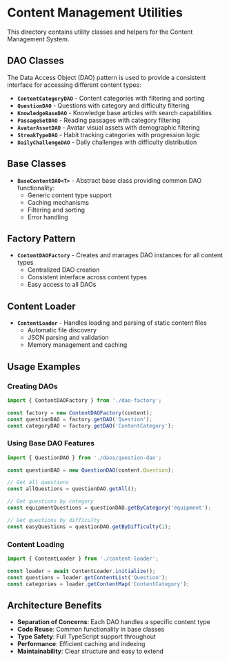 # Content Management Utilities

This directory contains utility classes and helpers for the Content Management System.

## DAO Classes

The Data Access Object (DAO) pattern is used to provide a consistent interface for accessing different content types:

- **`ContentCategoryDAO`** - Content categories with filtering and sorting
- **`QuestionDAO`** - Questions with category and difficulty filtering
- **`KnowledgeBaseDAO`** - Knowledge base articles with search capabilities
- **`PassageSetDAO`** - Reading passages with category filtering
- **`AvatarAssetDAO`** - Avatar visual assets with demographic filtering
- **`StreakTypeDAO`** - Habit tracking categories with progression logic
- **`DailyChallengeDAO`** - Daily challenges with difficulty distribution

## Base Classes

- **`BaseContentDAO<T>`** - Abstract base class providing common DAO functionality:
  - Generic content type support
  - Caching mechanisms
  - Filtering and sorting
  - Error handling

## Factory Pattern

- **`ContentDAOFactory`** - Creates and manages DAO instances for all content types
  - Centralized DAO creation
  - Consistent interface across content types
  - Easy access to all DAOs

## Content Loader

- **`ContentLoader`** - Handles loading and parsing of static content files
  - Automatic file discovery
  - JSON parsing and validation
  - Memory management and caching

## Usage Examples

### Creating DAOs
```typescript
import { ContentDAOFactory } from './dao-factory';

const factory = new ContentDAOFactory(content);
const questionDAO = factory.getDAO('Question');
const categoryDAO = factory.getDAO('ContentCategory');
```

### Using Base DAO Features
```typescript
import { QuestionDAO } from './daos/question-dao';

const questionDAO = new QuestionDAO(content.Question);

// Get all questions
const allQuestions = questionDAO.getAll();

// Get questions by category
const equipmentQuestions = questionDAO.getByCategory('equipment');

// Get questions by difficulty
const easyQuestions = questionDAO.getByDifficulty(1);
```

### Content Loading
```typescript
import { ContentLoader } from './content-loader';

const loader = await ContentLoader.initialize();
const questions = loader.getContentList('Question');
const categories = loader.getContentMap('ContentCategory');
```

## Architecture Benefits

- **Separation of Concerns**: Each DAO handles a specific content type
- **Code Reuse**: Common functionality in base classes
- **Type Safety**: Full TypeScript support throughout
- **Performance**: Efficient caching and indexing
- **Maintainability**: Clear structure and easy to extend
